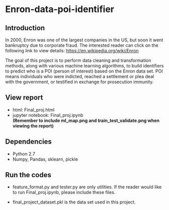 # Enron-data-poi-identifier

## Introduction

In 2000, Enron was one of the largest companies in the US, but soon it went bankruptcy due to corporate fraud. The interested reader can click on the following link to view details: https://en.wikipedia.org/wiki/Enron

The goal of this project is to perform data cleaning and transformation methods, along with various machine learning algorithms, to build identifiers to predict who is a POI (person of interest) based on the Enron data set. POI means individuals who were indicted, reached a settlement or plea deal with the government, or testified in exchange for prosecution immunity. 

## View report

* html: Final_proj.html  
* jupyter notebook: Final_proj.ipynb  
**(Remember to include ml_map.png and train_test_validate.png when viewing the report)**  

## Dependencies

* Python 2.7
* Numpy, Pandas, sklearn, pickle 

## Run the codes

* feature_format.py and tester.py are only utilities. If the reader would like to run Final_proj.ipynb, please include these files.

* final_project_dataset.pkl is the data set used in this project.
